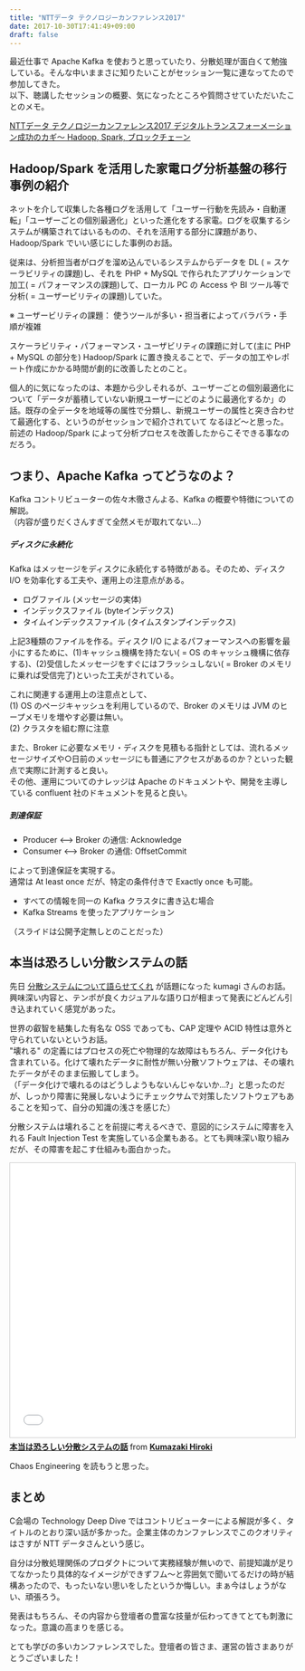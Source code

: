 ```yaml
---
title: "NTTデータ テクノロジーカンファレンス2017"
date: 2017-10-30T17:41:49+09:00
draft: false
---
```


最近仕事で Apache Kafka を使おうと思っていたり、分散処理が面白くて勉強している。そんな中いままさに知りたいことがセッション一覧に連なってたので参加してきた。  
以下、聴講したセッションの概要、気になったところや質問させていただいたことのメモ。

<!--more-->

[NTTデータ テクノロジーカンファレンス2017 デジタルトランスフォーメーション成功のカギ～ Hadoop, Spark, ブロックチェーン](https://oss.nttdata.com/hadoop/event/201710/index.html)

## Hadoop/Spark を活用した家電ログ分析基盤の移行事例の紹介

ネットを介して収集した各種ログを活用して「ユーザー行動を先読み・自動運転」「ユーザーごとの個別最適化」といった進化をする家電。ログを収集するシステムが構築されてはいるものの、それを活用する部分に課題があり、Hadoop/Spark でいい感じにした事例のお話。

従来は、分析担当者がログを溜め込んでいるシステムからデータを DL ( = スケーラビリティの課題)し、それを PHP + MySQL で作られたアプリケーションで加工( = パフォーマンスの課題)して、ローカル PC の Access や BI ツール等で分析( = ユーザービリティの課題)していた。

※ ユーザービリティの課題： 使うツールが多い・担当者によってバラバラ・手順が複雑

スケーラビリティ・パフォーマンス・ユーザビリティの課題に対して(主に PHP + MySQL の部分を) Hadoop/Spark に置き換えることで、データの加工やレポート作成にかかる時間が劇的に改善したとのこと。

個人的に気になったのは、本題から少しそれるが、ユーザーごとの個別最適化について「データが蓄積していない新規ユーザーにどのように最適化するか」の話。既存の全データを地域等の属性で分類し、新規ユーザーの属性と突き合わせて最適化する、というのがセッションで紹介されていて なるほど〜と思った。  
前述の Hadoop/Spark によって分析プロセスを改善したからこそできる事なのだろう。


## つまり、Apache Kafka ってどうなのよ？

Kafka コントリビューターの佐々木徹さんよる、Kafka の概要や特徴についての解説。  
（内容が盛りだくさんすぎて全然メモが取れてない...）

##### ディスクに永続化

Kafka はメッセージをディスクに永続化する特徴がある。そのため、ディスク I/O を効率化する工夫や、運用上の注意点がある。

- ログファイル (メッセージの実体)
- インデックスファイル (byteインデックス)
- タイムインデックスファイル (タイムスタンプインデックス)

上記3種類のファイルを作る。ディスク I/O によるパフォーマンスへの影響を最小にするために、(1)キャッシュ機構を持たない( = OS のキャッシュ機構に依存する)、(2)受信したメッセージをすぐにはフラッシュしない( = Broker のメモリに乗れば受信完了)といった工夫がされている。

これに関連する運用上の注意点として、  
(1) OS のページキャッシュを利用しているので、Broker のメモリは JVM のヒープメモリを増やす必要は無い。  
(2) クラスタを組む際に注意

また、Broker に必要なメモリ・ディスクを見積もる指針としては、流れるメッセージサイズや○日前のメッセージにも普通にアクセスがあるのか？といった観点で実際に計測すると良い。  
その他、運用についてのナレッジは Apache のドキュメントや、開発を主導している confluent 社のドキュメントを見ると良い。


##### 到達保証

- Producer <--> Broker の通信: Acknowledge
- Consumer <--> Broker の通信: OffsetCommit

によって到達保証を実現する。  
通常は At least once だが、特定の条件付きで Exactly once も可能。

- すべての情報を同一の Kafka クラスタに書き込む場合
- Kafka Streams を使ったアプリケーション

（スライドは公開予定無しとのことだった）

## 本当は恐ろしい分散システムの話

先日 [分散システムについて語らせてくれ](https://www.slideshare.net/kumagi/ss-78765920) が話題になった kumagi さんのお話。  
興味深い内容と、テンポが良くカジュアルな語り口が相まって発表にどんどん引き込まれていく感覚があった。

世界の叡智を結集した有名な OSS であっても、CAP 定理や ACID 特性は意外と守られていないというお話。  
"壊れる" の定義にはプロセスの死亡や物理的な故障はもちろん、データ化けも含まれている。化けて壊れたデータに耐性が無い分散ソフトウェアは、その壊れたデータがそのまま伝搬してしまう。  
（「データ化けで壊れるのはどうしようもないんじゃないか...?」と思ったのだが、しっかり障害に発展しないようにチェックサムで対策したソフトウェアもあることを知って、自分の知識の浅さを感じた）

分散システムは壊れることを前提に考えるべきで、意図的にシステムに障害を入れる Fault Injection Test を実施している企業もある。とても興味深い取り組みだが、その障害を起こす仕組みも面白かった。

<iframe src="//www.slideshare.net/slideshow/embed_code/key/KLwZpekGWVLuEE" width="595" height="485" frameborder="0" marginwidth="0" marginheight="0" scrolling="no" style="border:1px solid #CCC; border-width:1px; margin-bottom:5px; max-width: 100%;" allowfullscreen> </iframe> <div style="margin-bottom:5px"> <strong> <a href="//www.slideshare.net/kumagi/ss-81368169" title="本当は恐ろしい分散システムの話" target="_blank">本当は恐ろしい分散システムの話</a> </strong> from <strong><a href="https://www.slideshare.net/kumagi" target="_blank">Kumazaki Hiroki</a></strong> </div>

Chaos Engineering を読もうと思った。

## まとめ

C会場の Technology Deep Dive ではコントリビューターによる解説が多く、タイトルのとおり深い話が多かった。企業主体のカンファレンスでこのクオリティはさすが NTT データさんという感じ。

自分は分散処理関係のプロダクトについて実務経験が無いので、前提知識が足りてなかったり具体的なイメージができずフム〜と雰囲気で聞いてるだけの時が結構あったので、もったいない思いをしたというか悔しい。まぁ今はしょうがない、頑張ろう。

発表はもちろん、その内容から登壇者の豊富な技量が伝わってきてとても刺激になった。意識の高まりを感じる。

とても学びの多いカンファレンスでした。登壇者の皆さま、運営の皆さまありがとうございました！
